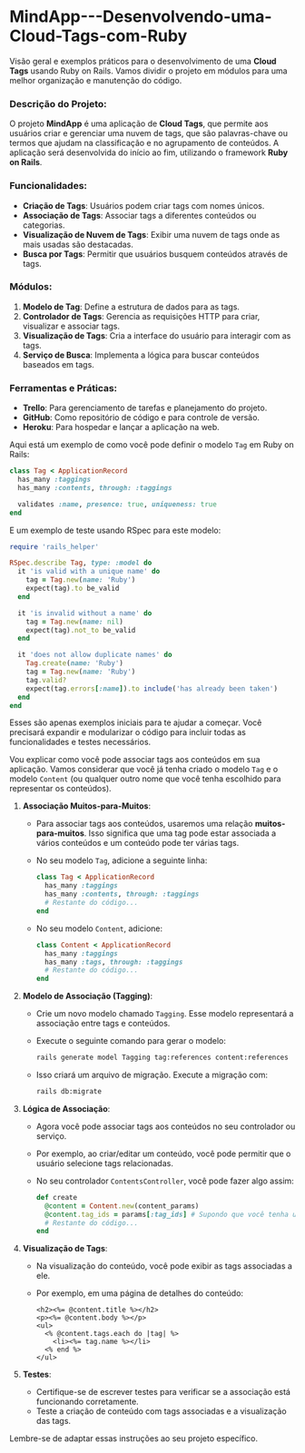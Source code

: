# MindApp---Desenvolvendo-uma-Cloud-Tags-com-Ruby

Visão geral e exemplos práticos para o desenvolvimento de uma **Cloud Tags** usando Ruby on Rails. Vamos dividir o projeto em módulos para uma melhor organização e manutenção do código.

### Descrição do Projeto:
O projeto **MindApp** é uma aplicação de **Cloud Tags**, que permite aos usuários criar e gerenciar uma nuvem de tags, que são palavras-chave ou termos que ajudam na classificação e no agrupamento de conteúdos. A aplicação será desenvolvida do início ao fim, utilizando o framework **Ruby on Rails**.

### Funcionalidades:
- **Criação de Tags**: Usuários podem criar tags com nomes únicos.
- **Associação de Tags**: Associar tags a diferentes conteúdos ou categorias.
- **Visualização de Nuvem de Tags**: Exibir uma nuvem de tags onde as mais usadas são destacadas.
- **Busca por Tags**: Permitir que usuários busquem conteúdos através de tags.

### Módulos:
1. **Modelo de Tag**: Define a estrutura de dados para as tags.
2. **Controlador de Tags**: Gerencia as requisições HTTP para criar, visualizar e associar tags.
3. **Visualização de Tags**: Cria a interface do usuário para interagir com as tags.
4. **Serviço de Busca**: Implementa a lógica para buscar conteúdos baseados em tags.

### Ferramentas e Práticas:
- **Trello**: Para gerenciamento de tarefas e planejamento do projeto.
- **GitHub**: Como repositório de código e para controle de versão.
- **Heroku**: Para hospedar e lançar a aplicação na web.

Aqui está um exemplo de como você pode definir o modelo `Tag` em Ruby on Rails:

```ruby
class Tag < ApplicationRecord
  has_many :taggings
  has_many :contents, through: :taggings

  validates :name, presence: true, uniqueness: true
end
```

E um exemplo de teste usando RSpec para este modelo:

```ruby
require 'rails_helper'

RSpec.describe Tag, type: :model do
  it 'is valid with a unique name' do
    tag = Tag.new(name: 'Ruby')
    expect(tag).to be_valid
  end

  it 'is invalid without a name' do
    tag = Tag.new(name: nil)
    expect(tag).not_to be_valid
  end

  it 'does not allow duplicate names' do
    Tag.create(name: 'Ruby')
    tag = Tag.new(name: 'Ruby')
    tag.valid?
    expect(tag.errors[:name]).to include('has already been taken')
  end
end
```

Esses são apenas exemplos iniciais para te ajudar a começar. Você precisará expandir e modularizar o código para incluir todas as funcionalidades e testes necessários. 

Vou explicar como você pode associar tags aos conteúdos em sua aplicação. Vamos considerar que você já tenha criado o modelo `Tag` e o modelo `Content` (ou qualquer outro nome que você tenha escolhido para representar os conteúdos).

1. **Associação Muitos-para-Muitos**:
   - Para associar tags aos conteúdos, usaremos uma relação **muitos-para-muitos**. Isso significa que uma tag pode estar associada a vários conteúdos e um conteúdo pode ter várias tags.
   - No seu modelo `Tag`, adicione a seguinte linha:

     ```ruby
     class Tag < ApplicationRecord
       has_many :taggings
       has_many :contents, through: :taggings
       # Restante do código...
     end
     ```

   - No seu modelo `Content`, adicione:

     ```ruby
     class Content < ApplicationRecord
       has_many :taggings
       has_many :tags, through: :taggings
       # Restante do código...
     end
     ```

2. **Modelo de Associação (Tagging)**:
   - Crie um novo modelo chamado `Tagging`. Esse modelo representará a associação entre tags e conteúdos.
   - Execute o seguinte comando para gerar o modelo:

     ```bash
     rails generate model Tagging tag:references content:references
     ```

   - Isso criará um arquivo de migração. Execute a migração com:

     ```bash
     rails db:migrate
     ```

3. **Lógica de Associação**:
   - Agora você pode associar tags aos conteúdos no seu controlador ou serviço.
   - Por exemplo, ao criar/editar um conteúdo, você pode permitir que o usuário selecione tags relacionadas.
   - No seu controlador `ContentsController`, você pode fazer algo assim:

     ```ruby
     def create
       @content = Content.new(content_params)
       @content.tag_ids = params[:tag_ids] # Supondo que você tenha um campo de seleção de tags no formulário
       # Restante do código...
     end
     ```

4. **Visualização de Tags**:
   - Na visualização do conteúdo, você pode exibir as tags associadas a ele.
   - Por exemplo, em uma página de detalhes do conteúdo:

     ```erb
     <h2><%= @content.title %></h2>
     <p><%= @content.body %></p>
     <ul>
       <% @content.tags.each do |tag| %>
         <li><%= tag.name %></li>
       <% end %>
     </ul>
     ```

5. **Testes**:
   - Certifique-se de escrever testes para verificar se a associação está funcionando corretamente.
   - Teste a criação de conteúdo com tags associadas e a visualização das tags.

Lembre-se de adaptar essas instruções ao seu projeto específico.
